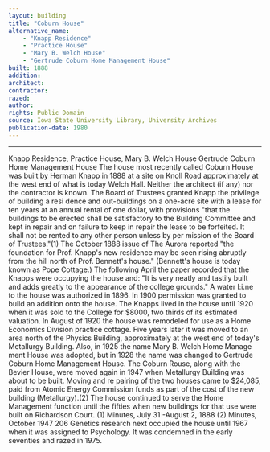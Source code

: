 ```yaml
---
layout: building
title: "Coburn House"
alternative_name: 
    - "Knapp Residence"
    - "Practice House"
    - "Mary B. Welch House"
    - "Gertrude Coburn Home Management House"
built: 1888
addition:
architect:
contractor: 
razed: 
author:
rights: Public Domain
source: Iowa State University Library, University Archives
publication-date: 1980 
---
```

---
Knapp Residence, Practice House, Mary B. Welch House 
Gertrude Coburn Home Management House 
The house most recently called Coburn House was built by Herman Knapp 
in 1888 at a site on Knoll Road approximately at the west end of what is today Welch Hall. Neither the architect (if any) nor the contractor is known. 
The Board of Trustees granted Knapp the privilege of building a resi dence and out-buildings on a one-acre site with a lease for ten years at an annual rental of one dollar, with provisions "that the buildings to be erected shall be satisfactory to the Building Committee and kept in repair and on failure to keep in repair the lease to be forfeited. It shall not be rented to any other person unless by per mission of the Board of Trustees."(1) 
The October 1888 issue of The Aurora reported "the foundation for Prof. Knapp's new residence may be seen rising abruptly from the hill north of Prof. Bennett's house." (Bennett's house is today known as Pope Cottage.) The following April the paper recorded that the Knapps were occupying the house and: "It is very neatly and tastily built and adds greatly to the appearance of the college grounds." 
A water l:i.ne to the house was authorized in 1896. In 1900 permission was granted to build an addition onto the house. The Knapps lived in the house until 1920 when it was sold to the College for $8000, two 
thirds of its estimated valuation. 
In August of 1920 the house was remodeled for use as a Home Economics Division practice cottage. Five years later it was moved to an area north of the Physics Building, approximately at the west end of today's Metallurgy Building. Also, in 1925 the name Mary B. Welch Home Manage ment House was adopted, but in 1928 the name was changed to Gertrude Coburn Home Management House. 
The Coburn Rouse, along with the Bevier House, were moved again in 1947 when Metallurgy Building was about to be built. Moving and re pairing of the two houses came to $24,085, paid from Atomic Energy Commission funds as part of the cost of the new building (Metallurgy).(2) 
The house continued to serve the Home Management function until the 
fifties when new buildings for that use were built on Richardson Court. 
(1) Minutes, July 31 -August 2, 1888 
(2) Minutes, October 1947 
206 
Genetics research next occupied the house until 1967 when it was assigned to Psychology. It was condemned in the early seventies and 
razed in 1975.